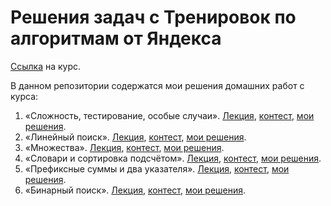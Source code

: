 # Решения задач с Тренировок по алгоритмам от Яндекса

[Ссылка](https://yandex.ru/yaintern/algorithm-training) на курс.

В данном репозитории содержатся мои решения домашних работ с курса:
1. «Сложность, тестирование, особые случаи». [Лекция](https://youtu.be/QLhqYNsPIVo), [контест](https://contest.yandex.ru/contest/27393/enter/), [мои решения](https://github.com/kol060k/Yandex_Algorithm_Training_2021/tree/main/HW1).
2. «Линейный поиск». [Лекция](https://youtu.be/SKwB41FrGgU), [контест](https://contest.yandex.ru/contest/27472/enter/), [мои решения](https://github.com/kol060k/Yandex_Algorithm_Training_2021/tree/main/HW2).
3. «Множества». [Лекция](https://youtu.be/PUpmV2ieIHA), [контест](https://contest.yandex.ru/contest/27663/enter/), [мои решения](https://github.com/kol060k/Yandex_Algorithm_Training_2021/tree/main/HW3).
4. «Словари и сортировка подсчётом». [Лекция](https://youtu.be/Nb5mW1yWVSs), [контест](https://contest.yandex.ru/contest/27665/enter/), [мои решения](https://github.com/kol060k/Yandex_Algorithm_Training_2021/tree/main/HW4).
5. «Префиксные суммы и два указателя». [Лекция](https://youtu.be/de28y8Dcvkg), [контест](https://contest.yandex.ru/contest/27794/enter/), [мои решения](https://github.com/kol060k/Yandex_Algorithm_Training_2021/tree/main/HW5).
6. «Бинарный поиск». [Лекция](https://youtu.be/YENpZexHfuk), [контест](https://contest.yandex.ru/contest/27844/enter/), [мои решения](https://github.com/kol060k/Yandex_Algorithm_Training_2021/tree/main/HW6).
